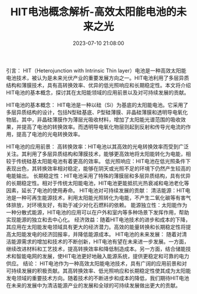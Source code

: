 ﻿---
title: HIT电池概念解析-高效太阳能电池的未来之光
date: 2023-07-10 21:08:00
updated: 2023-07-10 21:08:00
tags:
- HIT电池
- 太阳能电池
- 光伏
---
引言：
HIT（Heterojunction with Intrinsic Thin layer）电池是一种高效太阳能电池技术，被认为是未来光伏产业的重要发展方向之一。HIT电池利用了多层异质结构和薄膜技术，具有高转换效率、优异的低光照响应和长期稳定性。本文将介绍HIT电池的基本概念，探讨其在太阳能领域的应用前景以及对可持续发展的贡献。

HIT电池的基本概念：
HIT电池是一种以硅（Si）为基底的太阳能电池。它采用了多层异质结构的设计，包括N型硅基底、P型硅薄膜、非晶硅薄膜和透明导电氧化物层。其中，非晶硅薄膜作为薄层光吸收材料，增加了太阳能光谱范围的吸收效果，并提高了电池的转换效率。而透明导电氧化物层则起到反射和传导光电流的作用，提高了电池的光电转换效率。
<!-- more -->
HIT电池的应用前景：
高转换效率：HIT电池以其高效的光电转换效率而受到广泛关注。其利用了多层异质结构和薄膜技术，能够更高效地将太阳能转化为电能，相较于传统硅基太阳能电池有着更高的效率。
低光照响应：HIT电池在低光照条件下表现出色，其转换效率相对稳定，能够在阴天或光照不足的环境下仍然产生较高的电能输出。
长期稳定性：HIT电池采用了特殊的薄膜层和多层异质结构，具有优异的长期稳定性。相对于传统太阳能电池，HIT电池更能抵抗光热衰减和电池老化等因素，延长了电池的使用寿命。
HIT电池对可持续发展的贡献：
清洁能源：HIT电池是一种可再生能源技术，利用太阳能光照转化为电能，不产生二氧化碳等有害气体排放，对环境友好，有助于减少对化石燃料的依赖。
能源独立性：太阳能作为一种分散式能源，HIT电池的应用可以在户外和室内等多种场景下发挥作用，帮助实现能源的独立和去中心化。
经济效益：随着HIT电池技术的进步和成本的下降，其应用在太阳能发电领域具有更大的经济潜力。高效的能量转换和长期稳定性将提高太阳能发电的经济回报率，并降低能源成本。
HIT电池的未来发展：
随着对清洁能源需求的增加和技术的不断创新，HIT电池有望在未来进一步发展。一方面，继续改进材料和工艺技术，提高转换效率和降低制造成本。另一方面，结合储能技术和智能电网的发展，使HIT电池更好地融入能源系统，提供更稳定和可靠的电力供应。
结论：
HIT电池作为一种高效太阳能电池技术，具有广阔的应用前景和对可持续发展的积极贡献。其高转换效率、低光照响应和长期稳定性使其成为太阳能发电领域的重要技术方向。随着技术的不断进步和成本的降低，我们期待HIT电池在未来的发展中为清洁能源产业的发展和全球的可持续发展做出更大的贡献。